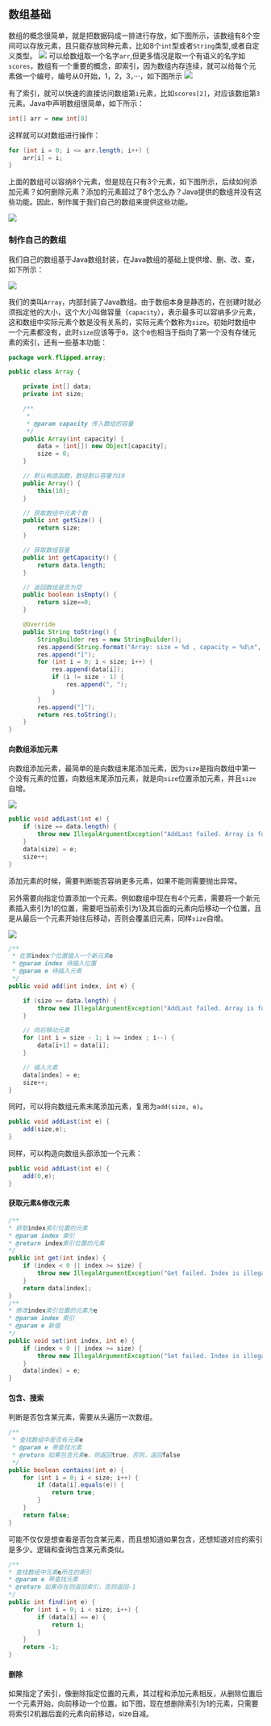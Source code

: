 ## 数组基础

数组的概念很简单，就是把数据码成一排进行存放，如下图所示，该数组有8个空间可以存放元素，且只能存放同种元素，比如8个`int`型或者`String`类型,或者自定义类型。
![](https://blogimage.flipped.work/datastructures/array/array1.png)
可以给数组取一个名字`arr`,但更多情况是取一个有语义的名字如`scores`，数组有一个重要的概念，即索引，因为数组内存连续，就可以给每个元素做一个编号，编号从0开始，1，2，3，···，如下图所示
![](https://blogimage.flipped.work/datastructures/array/array2.png)

有了索引，就可以快速的直接访问数组第`i`元素，比如`scores[2]`，对应该数组第`3`元素。Java中声明数组很简单，如下所示：

```java
int[] arr = new int[8]
```

这样就可以对数组进行操作：

```java
for (int i = 0; i <= arr.length; i++) {
    arr[i] = i;
}
```

上面的数组可以容纳8个元素，但是现在只有3个元素，如下图所示，后续如何添加元素？如何删除元素？添加的元素超过了8个怎么办？Java提供的数组并没有这些功能。因此，制作属于我们自己的数组来提供这些功能。

![](https://blogimage.flipped.work/datastructures/array/array4.png)

### 制作自己的数组

我们自己的数组基于Java数组封装，在Java数组的基础上提供增、删、改、查，如下所示：

![](https://blogimage.flipped.work/datastructures/array/array3.png)

我们的类叫`Array`，内部封装了Java数组。由于数组本身是静态的，在创建时就必须指定他的大小，这个大小叫做容量（`capacity`），表示最多可以容纳多少元素，这和数组中实际元素个数是没有关系的，实际元素个数称为`size`。初始时数组中一个元素都没有，此时`size`应该等于`0`，这个`0`也相当于指向了第一个没有存储元素的索引，还有一些基本功能：

```java
package work.flipped.array;

public class Array {

    private int[] data;
    private int size;

    /**
     *
     * @param capacity 传入数组的容量
     */
    public Array(int capacity) {
        data = (int[]) new Object[capacity];
        size = 0;
    }

    // 默认构造函数，数组默认容量为10
    public Array() {
        this(10);
    }

    // 获取数组中元素个数
    public int getSize() {
        return size;
    }

    // 获取数组容量
    public int getCapacity() {
        return data.length;
    }

    // 返回数组是否为空
    public boolean isEmpty() {
        return size==0;
    }       

    @Override
    public String toString() {
        StringBuilder res = new StringBuilder();
        res.append(String.format("Array: size = %d , capacity = %d\n", size, data.length));
        res.append("[");
        for (int i = 0; i < size; i++) {
            res.append(data[i]);
            if (i != size - 1) {
                res.append(", ");
            }
        }
        res.append("]");
        return res.toString();
    }
}

```

#### 向数组添加元素

向数组添加元素，最简单的是向数组末尾添加元素，因为`size`是指向数组中第一个没有元素的位置，向数组末尾添加元素，就是向`size`位置添加元素，并且`size`自增。

![](https://blogimage.flipped.work/datastructures/array/array5.png)

```java
public void addLast(int e) {
    if (size == data.length) {
        throw new IllegalArgumentException("AddLast failed. Array is full");
    }
    data[size] = e;
    size++;      
}
```

添加元素的时候，需要判断能否容纳更多元素，如果不能则需要抛出异常。

另外需要向指定位置添加一个元素。例如数组中现在有4个元素，需要将一个新元素插入索引为1的位置，需要吧当前索引为1及其后面的元素向后移动一个位置，且是从最后一个元素开始往后移动，否则会覆盖旧元素，同样`size`自增。

![](https://blogimage.flipped.work/datastructures/array/array6.png)

```java
/**
 * 在第index个位置插入一个新元素e
 * @param index 待插入位置
 * @param e 待插入元素
 */
public void add(int index, int e) {   

    if (size == data.length) {
        throw new IllegalArgumentException("AddLast failed. Array is full");       
    }

    // 向后移动元素
    for (int i = size - 1; i >= index ; i--) {
        data[i+1] = data[i];
    }

    // 插入元素
    data[index] = e;
    size++;
}
```

同时，可以将向数组元素末尾添加元素，复用为`add(size, e)`。

```java
public void addLast(int e) {    
    add(size,e);
}
```

同样，可以构造向数组头部添加一个元素：

```java
public void addLast(int e) {    
    add(0,e);
}
```

#### 获取元素&修改元素

```java
/**
* 获取index索引位置的元素
* @param index 索引
* @return index索引位置的元素
*/
public int get(int index) {
	if (index < 0 || index >= size) {
		throw new IllegalArgumentException("Get failed. Index is illegal.");
	}
	return data[index];
}
/**
* 修改index索引位置的元素为e
* @param index 索引
* @param e 新值
*/
public void set(int index, int e) {
	if (index < 0 || index >= size) {
		throw new IllegalArgumentException("Set failed. Index is illegal.");
	}
	data[index] = e;
}
```

#### 包含、搜索

判断是否包含某元素，需要从头遍历一次数组。

```java
/**
 * 查找数组中是否有元素e
 * @param e 带查找元素
 * @return 如果包含元素e，则返回true，否则，返回false
 */
public boolean contains(int e) {
    for (int i = 0; i < size; i++) {
        if (data[i].equals(e)) {
            return true;
        }
    }
    return false;
}
```

可能不仅仅是想查看是否包含某元素，而且想知道如果包含，还想知道对应的索引是多少。逻辑和查询包含某元素类似。

```java
/**
* 查找数组中元素e所在的索引
* @param e 带查找元素
* @return 如果存在则返回索引，否则返回-1
*/
public int find(int e) {
	for (int i = 0; i < size; i++) {
		if (data[i] == e) {
		    return i;
        }
    }
    return -1;
}
```

#### 删除

如果指定了索引，像删除指定位置的元素，其过程和添加元素相反，从删除位置后一个元素开始，向前移动一个位置。如下图，现在想删除索引为1的元素，只需要将索引2机器后面的元素向前移动，size自减。
